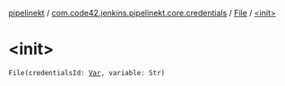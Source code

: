 [pipelinekt](../../index.md) / [com.code42.jenkins.pipelinekt.core.credentials](../index.md) / [File](index.md) / [&lt;init&gt;](./-init-.md)

# &lt;init&gt;

`File(credentialsId: `[`Var`](../../com.code42.jenkins.pipelinekt.core.vars/-var/index.md)`, variable: Str)`